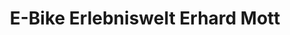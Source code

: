 ---
title: "E-Bike Erlebniswelt Erhard Mott"
url: /lauda-koenigshofen/e-bike-erlebniswelt-erhard-mott/
shop: Fahrrad
---